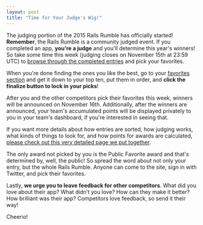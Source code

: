```yaml
---
layout: post
title: "Time for Your Judge's Wig!"
---
```


The judging portion of the 2015 Rails Rumble has officially started! **Remember**, the Rails Rumble is a community judged event. If you completed an app, **you're a judge** and you'll determine this year's winners! So take some time this week (judging closes on November 15th at 23:59 UTC) to [browse through the completed entries](http://railsrumble.com/entries/all) and pick your favorites.

When you're done finding the ones you like the best, go to your [favorites section](http://railsrumble.com/entries/favorites) and get it down to your top ten, put them in order, and **click the finalize button to lock in your picks**!

After you and the other competitors pick their favorites this week, winners will be announced on November 16th. Additionally, after the winners are announced, your team's accumulated points will be displayed privately to you in your team's dashboard, if you're interested in seeing that.

If you want more details about how entries are sorted, how judging works, what kinds of things to look for, and how points for awards are calculated, [please check out this very detailed page we put together](http://blog.railsrumble.com/judging).

The only award not picked by you is the Public Favorite award and that's determined by, well, the public! So spread the word about not only your entry, but the whole Rails Rumble. Anyone can come to the site, sign in with Twitter, and pick their favorites.

Lastly, **we urge you to leave feedback for other competitors**. What did you love about their app? What didn’t you love? How can they make it better? How brilliant was their app? Competitors love feedback, so send it their way!

Cheerio!

